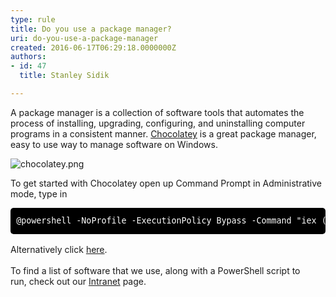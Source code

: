 ```yaml
---
type: rule
title: Do you use a package manager?
uri: do-you-use-a-package-manager
created: 2016-06-17T06:29:18.0000000Z
authors:
- id: 47
  title: Stanley Sidik

---
```




<span class='intro'> A package manager is a collection of software tools that automates the process of installing, upgrading, configuring, and uninstalling computer programs in a consistent manner. <a href="https&#58;//chocolatey.org/">Chocolatey</a>&#160;is a great package manager, easy to use way to manage software on Windows. <br> </span>

<dl class="image"><dt>​<img alt="chocolatey.png" src="/SiteAssets/do-you-use-a-package-manager/chocolatey.png" /></dt></dl><p>To get started with Chocolatey open up Command Prompt in Administrative mode, type in​<br></p><pre class="cmd" style="box-sizing&#58;border-box;font-size&#58;0.95em;color&#58;#ffffff;margin-top&#58;0.6em;margin-bottom&#58;0.6em;border-radius&#58;5px;vertical-align&#58;middle;padding&#58;0.5em 0.7em;overflow&#58;auto;line-height&#58;28.8px;background&#58;#000000;">@powershell -NoProfile -ExecutionPolicy Bypass -Command &quot;iex ((new-object net.webclient).DownloadString('https&#58;//chocolatey.org/install.ps1'))&quot; &amp;&amp; SET PATH=%PATH%;%ALLUSERSPROFILE%\chocolatey\bin</pre><p>Alternatively&#160;click&#160;<a href="https&#58;//chocolatey.org/install" style="line-height&#58;1.6;">here</a>.</p><p class="ssw15-rteElement-SSW-Only">To find a list of software that we use, along with a PowerShell&#160;script to run,&#160;check out our 
         <a href="https&#58;//intranet.ssw.com.au/SysAdmin/Lists/WinImageInstalledSoftware/AllItems.aspx"> Intranet</a>&#160;page.​​<br></p>


